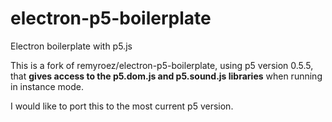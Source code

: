 # electron-p5-boilerplate
Electron boilerplate with p5.js

This is a fork of remyroez/electron-p5-boilerplate, using p5 version 0.5.5, that **gives access to the p5.dom.js and p5.sound.js libraries** when running in instance mode.

I would like to port this to the most current p5 version.

